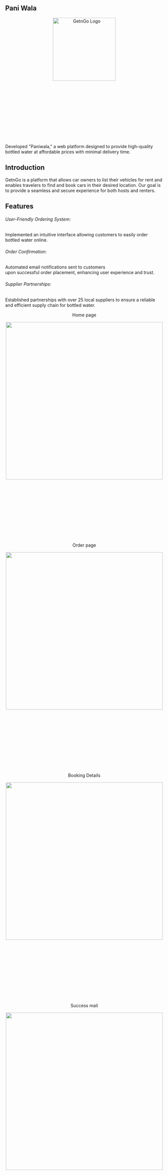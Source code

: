 ## Pani Wala 
<div align="center" style= "margin-bottom: 200px">
  <img src="https://github.com/user-attachments/assets/2b36bf63-27b7-4b52-bdda-9dfa72807df0" alt="GetnGo Logo" width="200"/>
</div>
Developed "Paniwala," a web platform designed to provide high-quality bottled water at affordable prices with minimal delivery time.


## Introduction
GetnGo is a platform that allows car owners to list their vehicles for rent and enables travelers to find and book cars in their desired location. Our goal is to provide a seamless and secure experience for both hosts and renters.

## Features

<div>
  <h6>User-Friendly Ordering System:</h6>
  <p>Implemented an intuitive interface allowing customers to easily order bottled water online.</p>
</div>


<div>
  <h6>Order Confirmation:</h6>
  <p> Automated email notifications sent to customers <br>
    upon successful order placement, enhancing user experience and trust.</p>
</div>


<div>
  <h6>Supplier Partnerships: </h6>
  <p>Established partnerships with over 25 local suppliers to ensure a reliable and efficient supply chain for bottled water.</p>
</div>


<div align="center" style= "margin-bottom: 200px">
  <div>
    <p>Home page</p>
  </div>
  <img src="https://github.com/user-attachments/assets/f04f3a6b-4163-440c-92b6-9bd86ff674ff" hegiht="700" width="500"/>
</div>

<div align="center" style= "margin-bottom: 200px">
  <div>
    <p>Order page</p>
  </div>
  <img src="https://github.com/user-attachments/assets/62857424-54f7-4550-ab60-2f46e1b27eb0" hegiht="700" width="500"/>
</div>


<div align="center" style= "margin-bottom: 200px">
  <div>
    <p>Booking Details</p>
  </div>
  <img src="https://github.com/user-attachments/assets/ad486458-bdff-45b4-862d-d90013ce2ff6" hegiht="100" width="500"/>
</div>

<div align="center" style= "margin-bottom: 200px">
  <div>
    <p>Success mail</p>
  </div>
  <img src="https://github.com/user-attachments/assets/b247130b-6fe3-4569-b82e-9085fd402be3" hegiht="100" width="500"/>
</div>

